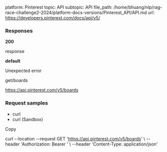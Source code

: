 platform: Pinterest
topic: API
subtopic: API
file_path: /home/bhuang/nlp/rag-race-challenge2-2024/platform-docs-versions/Pinterest_API/API.md
url: https://developers.pinterest.com/docs/api/v5/

### Responses

**200**

response

**default**

Unexpected error

get/boards

https://api.pinterest.com/v5/boards

### Request samples

* curl
* curl (Sandbox)

Copy

curl \--location \--request GET 'https://api.pinterest.com/v5/boards' \\
\--header 'Authorization: Bearer <Add your token here>' \\
\--header 'Content-Type: application/json'